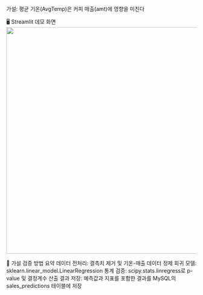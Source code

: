 가설: 평균 기온(AvgTemp)은 커피 매출(amt)에 영향을 미친다

🖥️ Streamlit 데모 화면
<img src="demo_screenshot.png" width="600"/>

🧪 가설 검증 방법 요약
데이터 전처리: 결측치 제거 및 기온-매출 데이터 정제
회귀 모델: sklearn.linear_model.LinearRegression
통계 검증: scipy.stats.linregress로 p-value 및 결정계수 산출
결과 저장: 예측값과 지표를 포함한 결과를 MySQL의 sales_predictions 테이블에 저장
